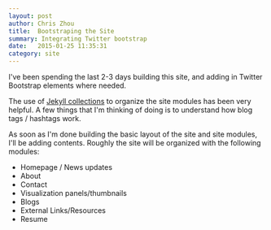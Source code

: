 ```yaml
---
layout: post
author: Chris Zhou
title:  Bootstraping the Site
summary: Integrating Twitter bootstrap
date:   2015-01-25 11:35:31
category: site
---
```


I've been spending the last 2-3 days building this site, and adding in
Twitter Bootstrap elements where needed.

The use of <a href="http://jekyllrb.com/docs/collections/" target="_blank">Jekyll collections</a> to organize
the site modules has been very helpful.  A few things that I'm thinking of doing is to
understand how blog tags / hashtags work.

As soon as I'm done building the basic layout of the site and site modules,  I'll be
adding contents.  Roughly the site will be organized with the following modules:

- Homepage / News updates
- About
- Contact
- Visualization panels/thumbnails
- Blogs
- External Links/Resources
- Resume
